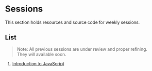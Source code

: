 # Sessions
This section holds resources and source code for weekly sessions. 

## List

>Note: All previous sessions are under review and proper refining. They will available soon.

1. [Introduction to JavaScript](./js/)
